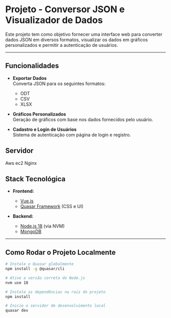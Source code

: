 # Projeto - Conversor JSON e Visualizador de Dados

Este projeto tem como objetivo fornecer uma interface web para converter dados JSON em diversos formatos, visualizar os dados em gráficos personalizados e permitir a autenticação de usuários.

---

## Funcionalidades

- **Exportar Dados**  
  Converta JSON para os seguintes formatos:
  - ODT
  - CSV
  - XLSX

- **Gráficos Personalizados**  
  Geração de gráficos com base nos dados fornecidos pelo usuário.

- **Cadastro e Login de Usuários**  
  Sistema de autenticação com página de login e registro.


## Servidor

Aws ec2
Nginx

## Stack Tecnológica

- **Frontend:**
  - [Vue.js](https://vuejs.org/)
  - [Quasar Framework](https://quasar.dev/) (CSS e UI)

- **Backend:**
  - [Node.js 18](https://nodejs.org/) (via NVM)
  - [MongoDB](https://www.mongodb.com/)

---

## Como Rodar o Projeto Localmente

```bash
# Instale o Quasar globalmente
npm install -g @quasar/cli

# Ative a versão correta do Node.js
nvm use 18

# Instale as dependências na raiz do projeto
npm install

# Inicie o servidor de desenvolvimento local
quasar dev
